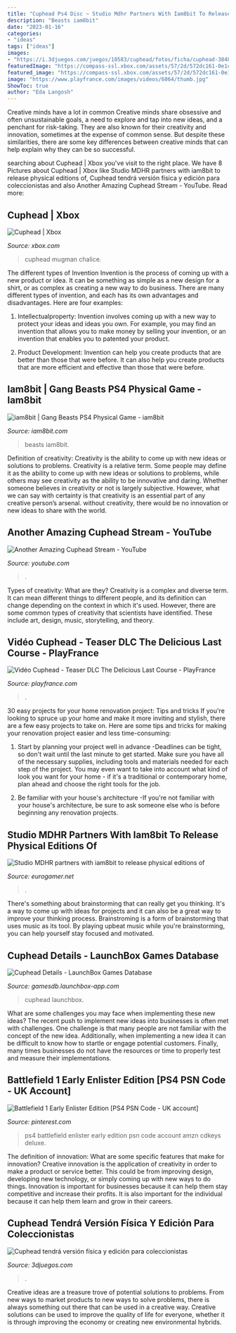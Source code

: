 ```yaml
---
title: "Cuphead Ps4 Disc ~ Studio Mdhr Partners With Iam8bit To Release Physical Editions Of"
description: "Beasts iam8bit"
date: "2023-01-16"
categories:
- "ideas"
tags: ["ideas"]
images:
- "https://i.3djuegos.com/juegos/10583/cuphead/fotos/ficha/cuphead-3848964.jpg"
featuredImage: "https://compass-ssl.xbox.com/assets/57/2d/572dc161-0e1c-4ff2-ae9f-bfc4d03ecb08.jpg?n=Cuphead_GLP-Page-Hero-1084_1920x600.jpg"
featured_image: "https://compass-ssl.xbox.com/assets/57/2d/572dc161-0e1c-4ff2-ae9f-bfc4d03ecb08.jpg?n=Cuphead_GLP-Page-Hero-1084_1920x600.jpg"
image: "https://www.playfrance.com/images/videos/6064/thumb.jpg"
ShowToc: true
author: "Eda Langosh"
---
```



Creative minds have a lot in common
Creative minds share obsessive and often unsustainable goals, a need to explore and tap into new ideas, and a penchant for risk-taking. They are also known for their creativity and innovation, sometimes at the expense of common sense. But despite these similarities, there are some key differences between creative minds that can help explain why they can be so successful.

	

		
searching about Cuphead | Xbox you've visit to the right place. We have 8 Pictures about Cuphead | Xbox like Studio MDHR partners with iam8bit to release physical editions of, Cuphead tendrá versión física y edición para coleccionistas and also Another Amazing Cuphead Stream - YouTube. Read more:
		
    
## Cuphead | Xbox

<img loading=lazy src="https://compass-ssl.xbox.com/assets/57/2d/572dc161-0e1c-4ff2-ae9f-bfc4d03ecb08.jpg?n=Cuphead_GLP-Page-Hero-1084_1920x600.jpg" onerror="this.onerror=null;this.src='https://tse4.mm.bing.net/th?id=OIP.8HPFXBZ0sub4WUw1rkt-5QHaCU&amp;pid=15.1';" alt="Cuphead | Xbox">

_Source: xbox.com_

>cuphead mugman chalice. 

	

The different types of Invention
Invention is the process of coming up with a new product or idea. It can be something as simple as a new design for a shirt, or as complex as creating a new way to do business. There are many different types of invention, and each has its own advantages and disadvantages. Here are four examples: 
1. Intellectualproperty: Invention involves coming up with a new way to protect your ideas and ideas you own. For example, you may find an invention that allows you to make money by selling your invention, or an invention that enables you to patented your product. 

2. Product Development: Invention can help you create products that are better than those that were before. It can also help you create products that are more efficient and effective than those that were before. 


    
## Iam8bit | Gang Beasts PS4 Physical Game - Iam8bit

<img loading=lazy src="https://cdn.shopify.com/s/files/1/0580/0965/products/hc4gLBOSTupjnctL3nbA_web_productimage_gangbeasts_vinyl_2.jpg" onerror="this.onerror=null;this.src='https://tse2.mm.bing.net/th?id=OIP.TElYqZ8nn3-3ZO8AqHPYQQHaHa&amp;pid=15.1';" alt="iam8bit | Gang Beasts PS4 Physical Game - iam8bit">

_Source: iam8bit.com_

>beasts iam8bit. 

	

Definition of creativity: Creativity is the ability to come up with new ideas or solutions to problems.
Creativity is a relative term. Some people may define it as the ability to come up with new ideas or solutions to problems, while others may see creativity as the ability to be innovative and daring. Whether someone believes in creativity or not is largely subjective. However, what we can say with certainty is that creativity is an essential part of any creative person’s arsenal. without creativity, there would be no innovation or new ideas to share with the world.

    
## Another Amazing Cuphead Stream - YouTube

<img loading=lazy src="https://i.ytimg.com/vi/6y6mF_2-mhU/hqdefault.jpg" onerror="this.onerror=null;this.src='https://tse4.mm.bing.net/th?id=OIP.WfBJ3TwPTxtsXflT167RcgHaFj&amp;pid=15.1';" alt="Another Amazing Cuphead Stream - YouTube">

_Source: youtube.com_

>. 

	

Types of creativity: What are they?
Creativity is a complex and diverse term. It can mean different things to different people, and its definition can change depending on the context in which it's used. However, there are some common types of creativity that scientists have identified. These include art, design, music, storytelling, and
theory.

    
## Vidéo Cuphead - Teaser DLC The Delicious Last Course - PlayFrance

<img loading=lazy src="https://www.playfrance.com/images/videos/6064/thumb.jpg" onerror="this.onerror=null;this.src='https://tse2.mm.bing.net/th?id=OIP.bSvIhY96ynFB-N2pCYvl6gHaEK&amp;pid=15.1';" alt="Vidéo Cuphead - Teaser DLC The Delicious Last Course - PlayFrance">

_Source: playfrance.com_

>. 

	

30 easy projects for your home renovation project: Tips and tricks
If you're looking to spruce up your home and make it more inviting and stylish, there are a few easy projects to take on. Here are some tips and tricks for making your renovation project easier and less time-consuming:
1. Start by planning your project well in advance -Deadlines can be tight, so don't wait until the last minute to get started. Make sure you have all of the necessary supplies, including tools and materials needed for each step of the project. You may even want to take into account what kind of look you want for your home - if it's a traditional or contemporary home, plan ahead and choose the right tools for the job.

2. Be familiar with your house's architecture -If you're not familiar with your house's architecture, be sure to ask someone else who is before beginning any renovation projects.

    
## Studio MDHR Partners With Iam8bit To Release Physical Editions Of

<img loading=lazy src="https://assets.reedpopcdn.com/cuphead-physical.jpg/BROK/resize/1920x1920&gt;/format/jpg/quality/80/cuphead-physical.jpg" onerror="this.onerror=null;this.src='https://tse3.mm.bing.net/th?id=OIP.wZKVhilOA_f77vNJfi5CqAHaEK&amp;pid=15.1';" alt="Studio MDHR partners with iam8bit to release physical editions of">

_Source: eurogamer.net_

>. 

	

There's something about brainstorming that can really get you thinking. It's a way to come up with ideas for projects and it can also be a great way to improve your thinking process. Brainstroming is a form of brainstorming that uses music as its tool. By playing upbeat music while you're brainstorming, you can help yourself stay focused and motivated.

    
## Cuphead Details - LaunchBox Games Database

<img loading=lazy src="https://images.launchbox-app.com/c0a6883d-6f5c-4c05-9fba-5e0a784352b3.jpg" onerror="this.onerror=null;this.src='https://tse1.mm.bing.net/th?id=OIP.pcitGm6qrMJwMWtMBaHsegAAAA&amp;pid=15.1';" alt="Cuphead Details - LaunchBox Games Database">

_Source: gamesdb.launchbox-app.com_

>cuphead launchbox. 

	

What are some challenges you may face when implementing these new ideas?
The recent push to implement new ideas into businesses is often met with challenges. One challenge is that many people are not familiar with the concept of the new idea. Additionally, when implementing a new idea it can be difficult to know how to startle or engage potential customers. Finally, many times businesses do not have the resources or time to properly test and measure their implementations.

    
## Battlefield 1 Early Enlister Edition [PS4 PSN Code - UK Account]

<img loading=lazy src="https://i.pinimg.com/originals/c3/c8/d6/c3c8d6b216e897d25fb5b5ecab7da12f.jpg" onerror="this.onerror=null;this.src='https://tse1.mm.bing.net/th?id=OIP.XAjFLnwu0rTSNScHgltmbwAAAA&amp;pid=15.1';" alt="Battlefield 1 Early Enlister Edition [PS4 PSN Code - UK account]">

_Source: pinterest.com_

>ps4 battlefield enlister early edition psn code account amzn cdkeys deluxe. 

	

The definition of innovation: What are some specific features that make for innovation?
Creative innovation is the application of creativity in order to make a product or service better. This could be from improving design, developing new technology, or simply coming up with new ways to do things. Innovation is important for businesses because it can help them stay competitive and increase their profits. It is also important for the individual because it can help them learn and grow in their careers.

    
## Cuphead Tendrá Versión Física Y Edición Para Coleccionistas

<img loading=lazy src="https://i.3djuegos.com/juegos/10583/cuphead/fotos/ficha/cuphead-3848964.jpg" onerror="this.onerror=null;this.src='https://tse3.mm.bing.net/th?id=OIP.jVwbXA9J1uVJ_Og-LgtK5QHaEL&amp;pid=15.1';" alt="Cuphead tendrá versión física y edición para coleccionistas">

_Source: 3djuegos.com_

>. 

	

Creative ideas are a treasure trove of potential solutions to problems. From new ways to market products to new ways to solve problems, there is always something out there that can be used in a creative way. Creative solutions can be used to improve the quality of life for everyone, whether it is through improving the economy or creating new environmental hybrids.


